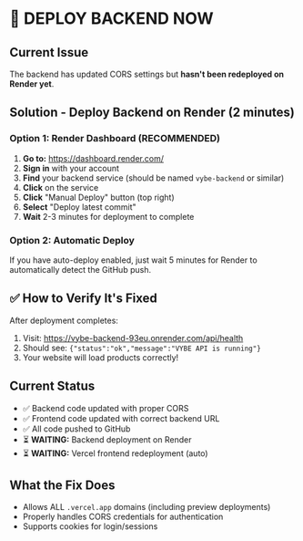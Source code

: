 # 🚀 DEPLOY BACKEND NOW

## Current Issue
The backend has updated CORS settings but **hasn't been redeployed on Render yet**.

## Solution - Deploy Backend on Render (2 minutes)

### Option 1: Render Dashboard (RECOMMENDED)
1. **Go to:** https://dashboard.render.com/
2. **Sign in** with your account
3. **Find** your backend service (should be named `vybe-backend` or similar)
4. **Click** on the service
5. **Click** "Manual Deploy" button (top right)
6. **Select** "Deploy latest commit"
7. **Wait** 2-3 minutes for deployment to complete

### Option 2: Automatic Deploy
If you have auto-deploy enabled, just wait 5 minutes for Render to automatically detect the GitHub push.

## ✅ How to Verify It's Fixed
After deployment completes:
1. Visit: https://vybe-backend-93eu.onrender.com/api/health
2. Should see: `{"status":"ok","message":"VYBE API is running"}`
3. Your website will load products correctly!

## Current Status
- ✅ Backend code updated with proper CORS
- ✅ Frontend code updated with correct backend URL
- ✅ All code pushed to GitHub
- ⏳ **WAITING:** Backend deployment on Render
- ⏳ **WAITING:** Vercel frontend redeployment (auto)

## What the Fix Does
- Allows ALL `.vercel.app` domains (including preview deployments)
- Properly handles CORS credentials for authentication
- Supports cookies for login/sessions
